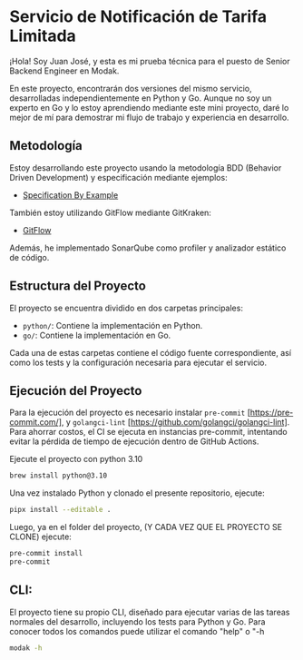 # Servicio de Notificación de Tarifa Limitada

¡Hola! Soy Juan José, y esta es mi prueba técnica para el puesto de Senior Backend Engineer en Modak.

En este proyecto, encontrarán dos versiones del mismo servicio, desarrolladas independientemente en Python y Go. Aunque no soy un experto en Go y lo estoy aprendiendo mediante este mini proyecto, daré lo mejor de mí para demostrar mi flujo de trabajo y experiencia en desarrollo.

## Metodología

Estoy desarrollando este proyecto usando la metodología BDD (Behavior Driven Development) y especificación mediante ejemplos:
- [Specification By Example](https://martinfowler.com/bliki/SpecificationByExample.html)

También estoy utilizando GitFlow mediante GitKraken:
- [GitFlow](https://www.gitkraken.com/learn/git/git-flow)

Además, he implementado SonarQube como profiler y analizador estático de código.

## Estructura del Proyecto

El proyecto se encuentra dividido en dos carpetas principales:
- `python/`: Contiene la implementación en Python.
- `go/`: Contiene la implementación en Go.

Cada una de estas carpetas contiene el código fuente correspondiente, así como los tests y la configuración necesaria para ejecutar el servicio.

## Ejecución del Proyecto

Para la ejecución del proyecto es necesario instalar `pre-commit` [https://pre-commit.com/], y `golangci-lint` [https://github.com/golangci/golangci-lint]. Para ahorrar costos, el CI se ejecuta en instancias pre-commit, intentando evitar la pérdida de tiempo de ejecución dentro de GitHub Actions.

Ejecute el proyecto con python 3.10

```bash
brew install python@3.10
```

Una vez instalado Python y clonado el presente repositorio, ejecute:

```bash
pipx install --editable .
```

Luego, ya en el folder del proyecto, (Y CADA VEZ QUE EL PROYECTO SE CLONE) ejecute:
```bash
pre-commit install
pre-commit
```

## CLI:
El proyecto tiene su propio CLI, diseñado para ejecutar varias de las tareas normales del desarrollo, incluyendo los tests para Python y Go. Para conocer todos los comandos puede utilizar el comando "help" o "-h

```bash
modak -h
```
